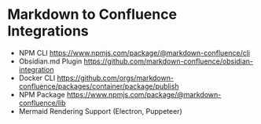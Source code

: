 # Markdown to Confluence Integrations

- NPM CLI https://www.npmjs.com/package/@markdown-confluence/cli
- Obsidian.md Plugin https://github.com/markdown-confluence/obsidian-integration
- Docker CLI https://github.com/orgs/markdown-confluence/packages/container/package/publish
- NPM Package https://www.npmjs.com/package/@markdown-confluence/lib
- Mermaid Rendering Support (Electron, Puppeteer)
